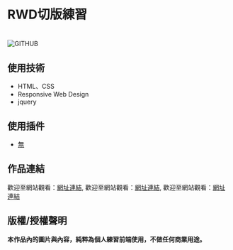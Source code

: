 # RWD切版練習 <h1>
![GITHUB](https://j-mingyan.github.io/Masyale.github.io/images/OfficialPictures.png "官方圖片")

## 使用技術
* HTML、CSS
* Responsive Web Design
* jquery
## 使用插件
* [無](#)
  


## 作品連結
歡迎至網站觀看：[網址連結](https://j-mingyan.github.io/rwdPractise/rwdPractise/rwdpractise1.html),
歡迎至網站觀看：[網址連結](https://j-mingyan.github.io/rwdPractise/rwdPractise/rwdpractise2.html),
歡迎至網站觀看：[網址連結](https://j-mingyan.github.io/rwdPractise/rwdPractise/rwdpractise3.html)


## 版權/授權聲明
**本作品內的圖片與內容，純粹為個人練習前端使用，不做任何商業用途。**
